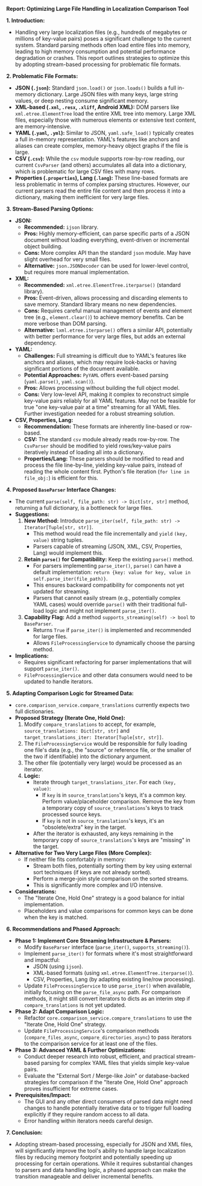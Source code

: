 **Report: Optimizing Large File Handling in Localization Comparison Tool**

**1. Introduction:**
   - Handling very large localization files (e.g., hundreds of megabytes or millions of key-value pairs) poses a significant challenge to the current system. Standard parsing methods often load entire files into memory, leading to high memory consumption and potential performance degradation or crashes. This report outlines strategies to optimize this by adopting stream-based processing for problematic file formats.

**2. Problematic File Formats:**
   - **JSON (`.json`):** Standard `json.load()` or `json.loads()` builds a full in-memory dictionary. Large JSON files with many keys, large string values, or deep nesting consume significant memory.
   - **XML-based (`.xml`, `.resx`, `.xliff`, Android XML):** DOM parsers like `xml.etree.ElementTree` load the entire XML tree into memory. Large XML files, especially those with numerous elements or extensive text content, are memory-intensive.
   - **YAML (`.yaml`, `.yml`):** Similar to JSON, `yaml.safe_load()` typically creates a full in-memory representation. YAML's features like anchors and aliases can create complex, memory-heavy object graphs if the file is large.
   - **CSV (`.csv`):** While the `csv` module supports row-by-row reading, our current `CsvParser` (and others) accumulates all data into a dictionary, which is problematic for large CSV files with many rows.
   - **Properties (`.properties`), Lang (`.lang`):** These line-based formats are less problematic in terms of complex parsing structures. However, our current parsers read the entire file content and then process it into a dictionary, making them inefficient for very large files.

**3. Stream-Based Parsing Options:**
   - **JSON:**
      - **Recommended:** `ijson` library.
      - **Pros:** Highly memory-efficient, can parse specific parts of a JSON document without loading everything, event-driven or incremental object building.
      - **Cons:** More complex API than the standard `json` module. May have slight overhead for very small files.
      - **Alternative:** `json.JSONDecoder` can be used for lower-level control, but requires more manual implementation.
   - **XML:**
      - **Recommended:** `xml.etree.ElementTree.iterparse()` (standard library).
      - **Pros:** Event-driven, allows processing and discarding elements to save memory. Standard library means no new dependencies.
      - **Cons:** Requires careful manual management of events and element tree (e.g., `element.clear()`) to achieve memory benefits. Can be more verbose than DOM parsing.
      - **Alternative:** `lxml.etree.iterparse()` offers a similar API, potentially with better performance for very large files, but adds an external dependency.
   - **YAML:**
      - **Challenges:** Full streaming is difficult due to YAML's features like anchors and aliases, which may require look-backs or having significant portions of the document available.
      - **Potential Approaches:** `PyYAML` offers event-based parsing (`yaml.parse()`, `yaml.scan()`).
      - **Pros:** Allows processing without building the full object model.
      - **Cons:** Very low-level API, making it complex to reconstruct simple key-value pairs reliably for all YAML features. May not be feasible for true "one key-value pair at a time" streaming for all YAML files. Further investigation needed for a robust streaming solution.
   - **CSV, Properties, Lang:**
      - **Recommendation:** These formats are inherently line-based or row-based.
      - **CSV:** The standard `csv` module already reads row-by-row. The `CsvParser` should be modified to yield rows/key-value pairs iteratively instead of loading all into a dictionary.
      - **Properties/Lang:** These parsers should be modified to read and process the file line-by-line, yielding key-value pairs, instead of reading the whole content first. Python's file iteration (`for line in file_obj:`) is efficient for this.

**4. Proposed `BaseParser` Interface Changes:**
   - The current `parse(self, file_path: str) -> Dict[str, str]` method, returning a full dictionary, is a bottleneck for large files.
   - **Suggestions:**
      1.  **New Method:** Introduce `parse_iter(self, file_path: str) -> Iterator[Tuple[str, str]]`.
          - This method would read the file incrementally and `yield` `(key, value)` string tuples.
          - Parsers capable of streaming (JSON, XML, CSV, Properties, Lang) would implement this.
      2.  **Retain `parse()` for Compatibility:** Keep the existing `parse()` method.
          - For parsers implementing `parse_iter()`, `parse()` can have a default implementation:
            `return {key: value for key, value in self.parse_iter(file_path)}`.
          - This ensures backward compatibility for components not yet updated for streaming.
          - Parsers that cannot easily stream (e.g., potentially complex YAML cases) would override `parse()` with their traditional full-load logic and might not implement `parse_iter()`.
      3.  **Capability Flag:** Add a method `supports_streaming(self) -> bool` to `BaseParser`.
          - Returns `True` if `parse_iter()` is implemented and recommended for large files.
          - Allows `FileProcessingService` to dynamically choose the parsing method.
   - **Implications:**
      - Requires significant refactoring for parser implementations that will support `parse_iter()`.
      - `FileProcessingService` and other data consumers would need to be updated to handle iterators.

**5. Adapting Comparison Logic for Streamed Data:**
   - `core.comparison_service.compare_translations` currently expects two full dictionaries.
   - **Proposed Strategy (Iterate One, Hold One):**
      1.  Modify `compare_translations` to accept, for example, `source_translations: Dict[str, str]` and `target_translations_iter: Iterator[Tuple[str, str]]`.
      2.  The `FileProcessingService` would be responsible for fully loading one file's data (e.g., the "source" or reference file, or the smaller of the two if identifiable) into the dictionary argument.
      3.  The other file (potentially very large) would be processed as an iterator.
      4.  **Logic:**
          - Iterate through `target_translations_iter`. For each `(key, value)`:
             - If `key` is in `source_translations`'s keys, it's a common key. Perform value/placeholder comparison. Remove the key from a temporary copy of `source_translations`'s keys to track processed source keys.
             - If `key` is not in `source_translations`'s keys, it's an "obsolete/extra" key in the target.
          - After the iterator is exhausted, any keys remaining in the temporary copy of `source_translations`'s keys are "missing" in the target.
   - **Alternative for Two Very Large Files (More Complex):**
      - If neither file fits comfortably in memory:
         - Stream both files, potentially sorting them by key using external sort techniques (if keys are not already sorted).
         - Perform a merge-join style comparison on the sorted streams.
         - This is significantly more complex and I/O intensive.
   - **Considerations:**
      - The "Iterate One, Hold One" strategy is a good balance for initial implementation.
      - Placeholders and value comparisons for common keys can be done when the key is matched.

**6. Recommendations and Phased Approach:**
   - **Phase 1: Implement Core Streaming Infrastructure & Parsers:**
      - Modify `BaseParser` interface (`parse_iter()`, `supports_streaming()`).
      - Implement `parse_iter()` for formats where it's most straightforward and impactful:
         - JSON (using `ijson`).
         - XML-based formats (using `xml.etree.ElementTree.iterparse()`).
         - CSV, Properties, Lang (by adapting existing line/row processing).
      - Update `FileProcessingService` to use `parse_iter()` when available, initially focusing on the `parse_file_async` path. For comparison methods, it might still convert iterators to dicts as an interim step if `compare_translations` is not yet updated.
   - **Phase 2: Adapt Comparison Logic:**
      - Refactor `core.comparison_service.compare_translations` to use the "Iterate One, Hold One" strategy.
      - Update `FileProcessingService`'s comparison methods (`compare_files_async`, `compare_directories_async`) to pass iterators to the comparison service for at least one of the files.
   - **Phase 3: Advanced YAML & Further Optimizations:**
      - Conduct deeper research into robust, efficient, and practical stream-based parsing for complex YAML files that yields simple key-value pairs.
      - Evaluate the "External Sort / Merge-like Join" or database-backed strategies for comparison if the "Iterate One, Hold One" approach proves insufficient for extreme cases.
   - **Prerequisites/Impact:**
      - The GUI and any other direct consumers of parsed data might need changes to handle potentially iterative data or to trigger full loading explicitly if they require random access to all data.
      - Error handling within iterators needs careful design.

**7. Conclusion:**
   - Adopting stream-based processing, especially for JSON and XML files, will significantly improve the tool's ability to handle large localization files by reducing memory footprint and potentially speeding up processing for certain operations. While it requires substantial changes to parsers and data handling logic, a phased approach can make the transition manageable and deliver incremental benefits.
```
